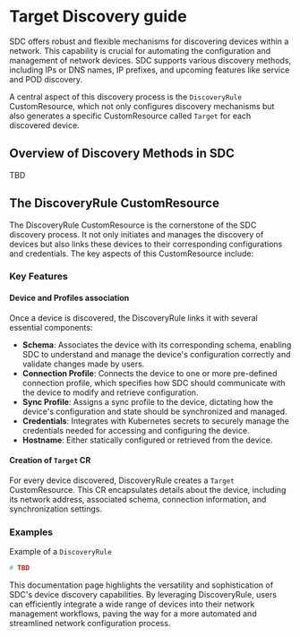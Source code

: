 # Target Discovery guide

SDC offers robust and flexible mechanisms for discovering devices within a network. This capability is crucial for automating the configuration and management of network devices.
SDC supports various discovery methods, including IPs or DNS names, IP prefixes, and upcoming features like service and POD discovery.

A central aspect of this discovery process is the `DiscoveryRule` CustomResource, which not only configures discovery mechanisms but also generates a specific CustomResource called `Target` for each discovered device.

## Overview of Discovery Methods in SDC

TBD

## The DiscoveryRule CustomResource

The DiscoveryRule CustomResource is the cornerstone of the SDC discovery process. It not only initiates and manages the discovery of devices but also links these devices to their corresponding configurations and credentials. The key aspects of this CustomResource include:

### Key Features

#### Device and Profiles association

Once a device is discovered, the DiscoveryRule links it with several essential components:

* __Schema__: Associates the device with its corresponding schema, enabling SDC to understand and manage the device's configuration correctly and validate changes made by users.
* __Connection Profile__: Connects the device to one or more pre-defined connection profile, which specifies how SDC should communicate with the device to modify and retrieve configuration.
* __Sync Profile__: Assigns a sync profile to the device, dictating how the device's configuration and state should be synchronized and managed.
* __Credentials__: Integrates with Kubernetes secrets to securely manage the credentials needed for accessing and configuring the device.
* __Hostname__: Either statically configured or retrieved from the device.

#### Creation of `Target` CR

For every device discovered, DiscoveryRule creates a `Target` CustomResource. This CR encapsulates details about the device, including its network address, associated schema, connection information, and synchronization settings.

### Examples

Example of a `DiscoveryRule`

```yaml
# TBD
```

This documentation page highlights the versatility and sophistication of SDC's device discovery capabilities. By leveraging DiscoveryRule, users can efficiently integrate a wide range of devices into their network management workflows, paving the way for a more automated and streamlined network configuration process.
